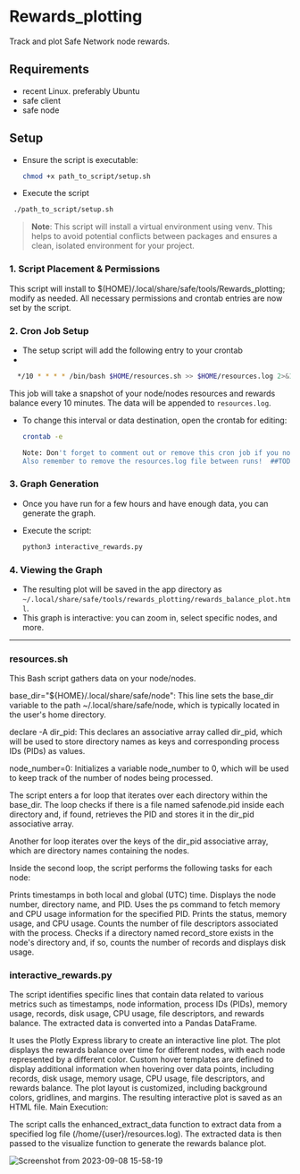 # Rewards_plotting

Track and plot Safe Network node rewards.

## Requirements

- recent Linux. preferably Ubuntu
- safe client
- safe node

## Setup

- Ensure the script is executable:

  ```bash
  chmod +x path_to_script/setup.sh

  ```

- Execute the script

 ```bash
  ./path_to_script/setup.sh

  ```

> **Note**: This script will install a virtual environment using venv. This helps to avoid potential conflicts between packages and ensures a clean, isolated environment for your project.

### 1. Script Placement & Permissions

This script will install to $(HOME)/.local/share/safe/tools/Rewards_plotting; modify as needed.
All necessary permissions and crontab entries are now set by the script.

### 2. Cron Job Setup

- The setup script will add the following entry to your crontab
-  

```bash
  */10 * * * * /bin/bash $HOME/resources.sh >> $HOME/resources.log 2>&1
  ```
  
This job will take a snapshot of your node/nodes resources and rewards balance every 10 minutes. The data will be appended to `resources.log`.

- To change this interval or data destination, open the crontab for editing:

  ```bash
  crontab -e

  Note: Don't forget to comment out or remove this cron job if you no longer need it (in between tests), as it will run indefinitely otherwise.
  Also remember to remove the resources.log file between runs!  ##TODO   clean=up script

### 3. Graph Generation

- Once you have run for a few hours and have enough data, you can generate the graph.
- Execute the script:

  ```bash
  python3 interactive_rewards.py
  ```

### 4. Viewing the Graph

- The resulting plot will be saved in the app directory as
`~/.local/share/safe/tools/rewards_plotting/rewards_balance_plot.html`.
- This graph is interactive: you can zoom in, select specific nodes, and more.

---

### resources.sh

This Bash script gathers data on your node/nodes.

base_dir="${HOME}/.local/share/safe/node": This line sets the base_dir variable to the path ~/.local/share/safe/node, which is typically located in the user's home directory.

declare -A dir_pid: This declares an associative array called dir_pid, which will be used to store directory names as keys and corresponding process IDs (PIDs) as values.

node_number=0: Initializes a variable node_number to 0, which will be used to keep track of the number of nodes being processed.

The script enters a for loop that iterates over each directory within the base_dir. 
The loop checks if there is a file named safenode.pid inside each directory and, if found, retrieves the PID and stores it in the dir_pid associative array.

Another for loop iterates over the keys of the dir_pid associative array, which are directory names containing the nodes.

Inside the second loop, the script performs the following tasks for each node:

Prints timestamps in both local and global (UTC) time.
Displays the node number, directory name, and PID.
Uses the ps command to fetch memory and CPU usage information for the specified PID.
Prints the status, memory usage, and CPU usage.
Counts the number of file descriptors associated with the process.
Checks if a directory named record_store exists in the node's directory and, if so, counts the number of records and displays disk usage.

### interactive_rewards.py

The script identifies specific lines that contain data related to various metrics such as timestamps,
node information, process IDs (PIDs), memory usage, records, disk usage, CPU usage, file descriptors, and rewards balance.
The extracted data is converted into a Pandas DataFrame.

It uses the Plotly Express library to create an interactive line plot.
The plot displays the rewards balance over time for different nodes, with each node represented by a different color.
Custom hover templates are defined to display additional information when hovering over data points, including records, disk usage, memory usage, CPU usage, file descriptors, and rewards balance.
The plot layout is customized, including background colors, gridlines, and margins.
The resulting interactive plot is saved as an HTML file.
Main Execution:

The script calls the enhanced_extract_data function to extract data from a specified log file (/home/{user}/resources.log).
The extracted data is then passed to the visualize function to generate the rewards balance plot.

![Screenshot from 2023-09-08 15-58-19](https://github.com/javages/Rewards_plotting/assets/59794857/7391838c-7f63-4dfb-bddb-87174d0baa42)
